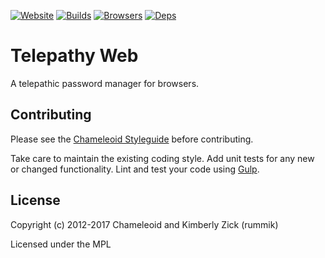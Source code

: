 [![Website][]](https://telepathy.pw)
[![Builds][]][travis]
[![Browsers][]][browserstack]
[![Deps][]][gemnasium]

Telepathy Web
=============
A telepathic password manager for browsers.

[Website]: https://img.shields.io/website-up-down-green-red/http/telepathy.pw.svg?label=telepathy.pw "Website Status"
[Builds]: http://img.shields.io/travis-ci/chameleoid/telepathy-web.png "Build Status"
[travis]: https://travis-ci.org/chameleoid/telepathy-web
[Browsers]: https://www.browserstack.com/automate/badge.svg?badge_key=blEzN0RpcGFPeDJJZjZlZDd4bnpJTWN2QU5Md2F6OWovUS9xbGd5aWhPVT0tLUVzTUUwcEVBR05oTDA4QzBRMlNDbHc9PQ==--743532cf005d5b574d9e307e32053aa45b6c5c5f "BrowserStack Status"
[browserstack]: https://www.browserstack.com/automate/public-build/blEzN0RpcGFPeDJJZjZlZDd4bnpJTWN2QU5Md2F6OWovUS9xbGd5aWhPVT0tLUVzTUUwcEVBR05oTDA4QzBRMlNDbHc9PQ==--743532cf005d5b574d9e307e32053aa45b6c5c5f
[Deps]: https://img.shields.io/gemnasium/chameleoid/telepathy-web.png "Dependency Status"
[gemnasium]: https://gemnasium.com/chameleoid/telepathy-web


## Contributing
Please see the [Chameleoid Styleguide][] before contributing.

Take care to maintain the existing coding style.  Add unit tests for any new or
changed functionality.  Lint and test your code using [Gulp][].

[Chameleoid Styleguide]: https://github.com/chameleoid/style
[Gulp]: http://gulpjs.com/


## License
Copyright (c) 2012-2017 Chameleoid and Kimberly Zick (rummik)

Licensed under the MPL
